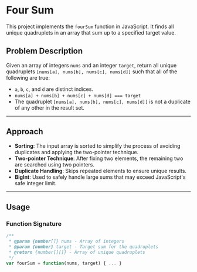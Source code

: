 # Four Sum

This project implements the `fourSum` function in JavaScript. It finds all unique quadruplets in an array that sum up to a specified target value.

##  Problem Description

Given an array of integers `nums` and an integer `target`, return all unique quadruplets `[nums[a], nums[b], nums[c], nums[d]]` such that all of the following are true:

- `a`, `b`, `c`, and `d` are distinct indices.
- `nums[a] + nums[b] + nums[c] + nums[d] === target`
- The quadruplet `[nums[a], nums[b], nums[c], nums[d]]` is not a duplicate of any other in the result set.

---

##  Approach

- **Sorting**: The input array is sorted to simplify the process of avoiding duplicates and applying the two-pointer technique.
- **Two-pointer Technique**: After fixing two elements, the remaining two are searched using two pointers.
- **Duplicate Handling**: Skips repeated elements to ensure unique results.
- **BigInt**: Used to safely handle large sums that may exceed JavaScript's safe integer limit.

---

##  Usage

### Function Signature

```js
/**
 * @param {number[]} nums - Array of integers
 * @param {number} target - Target sum for the quadruplets
 * @return {number[][]} - Array of unique quadruplets
 */
var fourSum = function(nums, target) { ... }
